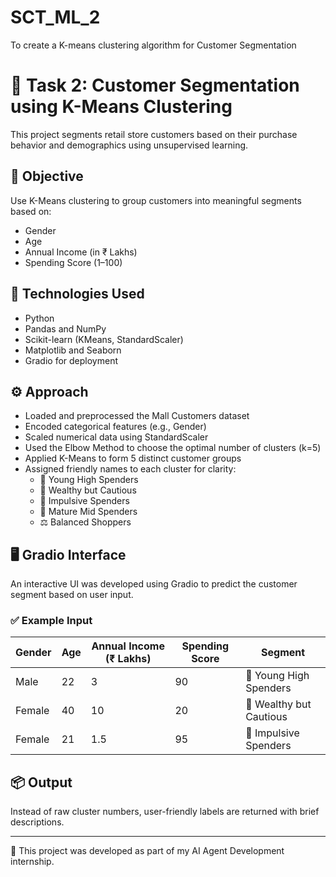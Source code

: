 # SCT_ML_2
To create a K-means clustering algorithm for Customer Segmentation
# 🎯 Task 2: Customer Segmentation using K-Means Clustering

This project segments retail store customers based on their purchase behavior and demographics using unsupervised learning.

## 📌 Objective
Use K-Means clustering to group customers into meaningful segments based on:
- Gender
- Age
- Annual Income (in ₹ Lakhs)
- Spending Score (1–100)

## 🧠 Technologies Used
- Python
- Pandas and NumPy
- Scikit-learn (KMeans, StandardScaler)
- Matplotlib and Seaborn
- Gradio for deployment

## ⚙️ Approach
- Loaded and preprocessed the Mall Customers dataset
- Encoded categorical features (e.g., Gender)
- Scaled numerical data using StandardScaler
- Used the Elbow Method to choose the optimal number of clusters (k=5)
- Applied K-Means to form 5 distinct customer groups
- Assigned friendly names to each cluster for clarity:
  - 🎯 Young High Spenders
  - 🛑 Wealthy but Cautious
  - 🎉 Impulsive Spenders
  - 🧓 Mature Mid Spenders
  - ⚖️ Balanced Shoppers

## 🖥️ Gradio Interface
An interactive UI was developed using Gradio to predict the customer segment based on user input.

### ✅ Example Input
| Gender | Age | Annual Income (₹ Lakhs) | Spending Score | Segment                       |
|--------|-----|--------------------------|----------------|-------------------------------|
| Male   | 22  | 3                        | 90             | 🎯 Young High Spenders        |
| Female | 40  | 10                       | 20             | 🛑 Wealthy but Cautious       |
| Female | 21  | 1.5                      | 95             | 🎉 Impulsive Spenders         |

## 📦 Output
Instead of raw cluster numbers, user-friendly labels are returned with brief descriptions.

---

📂 This project was developed as part of my AI Agent Development internship.
